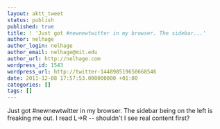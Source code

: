 ```yaml
---
layout: aktt_tweet
status: publish
published: true
title: ! 'Just got #newnewtwitter in my browser. The sidebar...'
author: nelhage
author_login: nelhage
author_email: nelhage@mit.edu
author_url: http://nelhage.com
wordpress_id: 1543
wordpress_url: http://twitter-144898519650668546
date: 2011-12-08 17:57:53.000000000 +01:00
categories: []
tags: []
---
```

Just got #newnewtwitter in my browser. The sidebar being on the left is freaking me out. I read L&rarr;R -- shouldn't I see real content first?
